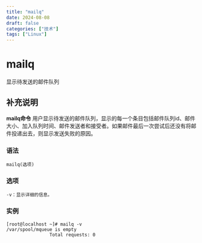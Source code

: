 ```yaml
---
title: "mailq"
date: 2024-08-08
draft: false
categories: ["技术"]
tags: ["Linux"]
---
```

mailq
===

显示待发送的邮件队列

## 补充说明

**mailq命令** 用户显示待发送的邮件队列，显示的每一个条目包括邮件队列id、邮件大小、加入队列时间、邮件发送者和接受者。如果邮件最后一次尝试后还没有将邮件投递出去，则显示发送失败的原因。

###  语法

```shell
mailq(选项)
```

###  选项

```shell
-v：显示详细的信息。
```

###  实例

```shell
[root@localhost ~]# mailq -v
/var/spool/mqueue is empty
                Total requests: 0
```


